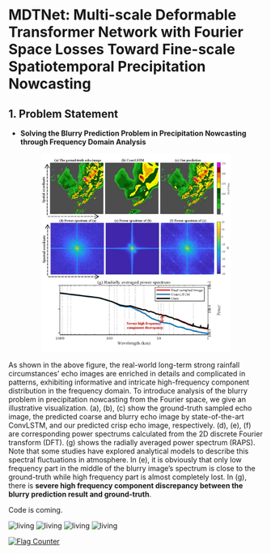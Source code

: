 # MDTNet: Multi-scale Deformable Transformer Network with Fourier Space Losses Toward Fine-scale Spatiotemporal Precipitation Nowcasting
##  1. Problem Statement
* **Solving the Blurry Prediction Problem in Precipitation Nowcasting through Frequency Domain Analysis**
<div align=center>
<img src='https://github.com/zzcd1/Multi-scale-Deformable-Transformer-Network-with-Fourier-Space-Losses/blob/main/visualizations/fig1.jpg' width='375'/>
</div>

As shown in the above figure, the real-world long-term strong rainfall circumstances’ echo images are enriched in details and complicated in patterns, exhibiting informative and intricate high-frequency component distribution in the frequency domain. To introduce analysis of the blurry problem in precipitation nowcasting from the Fourier space, we give an illustrative visualization. (a), (b), (c) show the ground-truth sampled echo image, the predicted coarse and blurry echo image by state-of-the-art ConvLSTM, and our predicted crisp echo image, respectively. (d), (e), (f) are corresponding power spectrums calculated from the 2D discrete Fourier transform (DFT). (g) shows the radially averaged power spectrum (RAPS). Note that some studies have explored analytical models to describe this spectral fluctuations in atmosphere. In (e), it is obviously that only low frequency part in the middle of the blurry image’s spectrum is close to the ground-truth while high frequency part is almost completely lost. In (g), there is **severe high frequency component discrepancy between the blurry prediction result and ground-truth**.

Code is coming.

![living](visualizations/38.gif)
![living](visualizations/57.gif)
![living](visualizations/772.gif)
![living](visualizations/988.gif)


<a href="https://info.flagcounter.com/WxS9"><img src="https://s11.flagcounter.com/count2/WxS9/bg_FFFFFF/txt_000000/border_CCCCCC/columns_2/maxflags_10/viewers_0/labels_0/pageviews_0/flags_0/percent_0/" alt="Flag Counter" border="0"></a>
